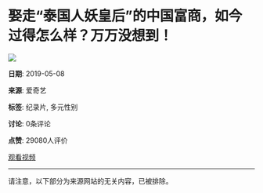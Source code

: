 # 娶走“泰国人妖皇后”的中国富商，如今过得怎么样？万万没想到！

![](//pic6.iqiyipic.com/image/20190508/54/0c/v_129191587_m_601.jpg)

**日期**: 2019-05-08

**来源**: 爱奇艺

**标签**: 纪录片, 多元性别

**讨论**: 0条评论

**点赞**: 29080人评价

[观看视频](http://www.iqiyi.com/a_19rrhtnbzd.html)

--- 

请注意，以下部分为来源网站的无关内容，已被排除。
<!-- tcd_original_link https://m.iqiyi.com/v_19rshjhmew.html?vfrm=2-3-0-1 -->
